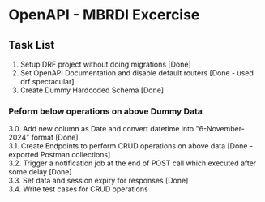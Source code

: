 # OpenAPI - MBRDI Excercise 

## Task List 
1. Setup DRF project without doing migrations [Done]
2. Set OpenAPI Documentation and disable default routers [Done - used drf spectacular]
3. Create Dummy Hardcoded Schema  [Done]

### Peform below operations on above Dummy Data 
3.0. Add new column as Date and convert datetime into "6-November-2024" format [Done]\
3.1. Create Endpoints to perform CRUD operations on above data [Done - exported Postman collections]\
3.2. Trigger a notification job at the end of POST call which executed after some delay [Done]\
3.3. Set data and session expiry for responses [Done]\
3.4. Write test cases for CRUD operations
